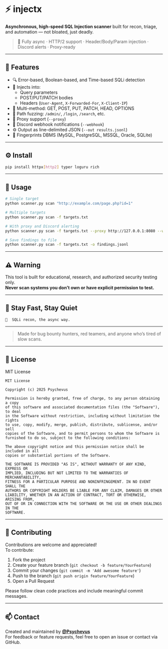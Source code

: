 # ⚡ injectx

**Asynchronous, high-speed SQL Injection scanner** built for recon, triage, and automation — not bloated, just deadly.

> 🚀  Fully async · HTTP/2 support · Header/Body/Param injection · Discord alerts · Proxy-ready

---

## 🔧 Features

- 🔍 Error-based, Boolean-based, and Time-based SQLi detection
- 🎯 Injects into:
  - Query parameters
  - POST/PUT/PATCH bodies
  - Headers (`User-Agent`, `X-Forwarded-For`, `X-Client-IP`)
- 🔁 Multi-method: GET, POST, PUT, PATCH, HEAD, OPTIONS
- 📡 Path fuzzing: `/admin/`, `/login`, `/search`, etc.
- 🔗 Proxy support (`--proxy`)
- 🚨 Discord webhook notifications (`--webhook`)
- ⚙️ Output as line-delimited JSON (`--out results.jsonl`)
- 🧠 Fingerprints DBMS (MySQL, PostgreSQL, MSSQL, Oracle, SQLite)

---

## ⚙️ Install

```bash
pip install httpx[http2] typer loguru rich
```

---

## 🚀 Usage

```bash
# Single target
python scanner.py scan "http://example.com/page.php?id=1"

# Multiple targets
python scanner.py scan -f targets.txt

# With proxy and Discord alerting
python scanner.py scan -f targets.txt --proxy http://127.0.0.1:8080 --webhook https://discord.com/api/webhooks/...

# Save findings to file
python scanner.py scan -f targets.txt -o findings.jsonl
```

---

## ⚠️ Warning

This tool is built for educational, research, and authorized security testing only.  
**Never scan systems you don’t own or have explicit permission to test.**

---

## 🤘 Stay Fast, Stay Quiet

```plaintext
🩻  SQLi recon, the async way.
```

---

> Made for bug bounty hunters, red teamers, and anyone who’s tired of slow scans.

---

## 📄 License

MIT License

```
MIT License

Copyright (c) 2025 Psychevus

Permission is hereby granted, free of charge, to any person obtaining a copy
of this software and associated documentation files (the "Software"), to deal
in the Software without restriction, including without limitation the rights  
to use, copy, modify, merge, publish, distribute, sublicense, and/or sell       
copies of the Software, and to permit persons to whom the Software is           
furnished to do so, subject to the following conditions:                        

The above copyright notice and this permission notice shall be included in all  
copies or substantial portions of the Software.                                 

THE SOFTWARE IS PROVIDED "AS IS", WITHOUT WARRANTY OF ANY KIND, EXPRESS OR      
IMPLIED, INCLUDING BUT NOT LIMITED TO THE WARRANTIES OF MERCHANTABILITY,        
FITNESS FOR A PARTICULAR PURPOSE AND NONINFRINGEMENT. IN NO EVENT SHALL THE     
AUTHORS OR COPYRIGHT HOLDERS BE LIABLE FOR ANY CLAIM, DAMAGES OR OTHER          
LIABILITY, WHETHER IN AN ACTION OF CONTRACT, TORT OR OTHERWISE, ARISING FROM,   
OUT OF OR IN CONNECTION WITH THE SOFTWARE OR THE USE OR OTHER DEALINGS IN THE   
SOFTWARE.
```

---

## 🤝 Contributing

Contributions are welcome and appreciated!  
To contribute:

1. Fork the project
2. Create your feature branch (`git checkout -b feature/YourFeature`)
3. Commit your changes (`git commit -m 'Add awesome feature'`)
4. Push to the branch (`git push origin feature/YourFeature`)
5. Open a Pull Request

Please follow clean code practices and include meaningful commit messages.

---

## 📫 Contact

Created and maintained by **[@Psychevus](https://github.com/Psychevus)**  
For feedback or feature requests, feel free to open an issue or contact via GitHub.

